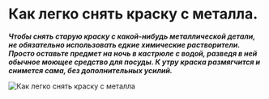 # Как легко снять краску с металла.
_**Чтобы снять старую краску с какой-нибудь металлической детали, не обязательно использовать едкие химические растворители. Просто оставьте предмет на ночь в кастрюле с водой, разведя в ней обычное моющее средство для посуды. К утру краска размягчится и снимется сама, без дополнительных усилий.**_

![Как легко снять краску с металла](/images/Auto/metal_kraska.jpg 'Как легко снять краску с металла')
